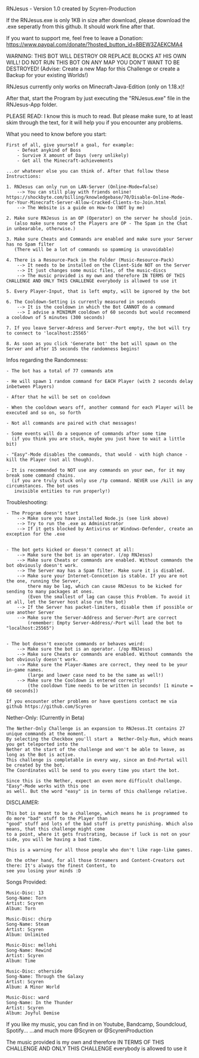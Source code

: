 RNJesus - Version 1.0 created by Scyren-Production

If the RNJesus.exe is only 1KB in size after download, please download the .exe seperatly from this github. It should work fine after that.

If you want to support me, feel free to leave a Donation: 
https://www.paypal.com/donate/?hosted_button_id=8BEW3ZAEKCMA4


WARNING: 	THIS BOT WILL DESTROY OR REPLACE BLOCKS AT HIS OWN WILL!
		DO NOT RUN THIS BOT ON ANY MAP YOU DON'T WANT TO BE DESTROYED!
		(Advise: Create a new Map for this Challenge or create a Backup for your existing Worlds!)


RNJesus currently only works on Minecraft-Java-Edition (only on 1.18.x)!

After that, start the Program by just executing the "RNJesus.exe" file in the RNJesus-App folder.



PLEASE READ:
I know this is much to read. But please make sure, to at least skim through the text, for it will help you
if you encounter any problems.





What you need to know before you start:

	First of all, give yourself a goal, for example:
		- Defeat anykind of Boss
		- Survive X amount of Days (very unlikely)
		- Get all the Minecraft-achievements

	...or whatever else you can think of. After that follow these Instructions:

	1. RNJesus can only run on LAN-Server (Online-Mode=false)
		--> You can still play with friends online! https://shockbyte.com/billing/knowledgebase/70/Disable-Online-Mode-for-Your-Minecraft-Server-Allow-Cracked-Clients-to-Join.html
		--> The Website is a guide on How-to (NOT by me)

	2. Make sure RNJesus is an OP (Operator) on the server he should join.
	   (also make sure none of the Players are OP - The Spam in the Chat in unbearable, otherwise.)

	3. Make sure Cheats and Commands are enabled and make sure your Server has no Spam filter
	   (There will be a lot of commands so spamming is unavoidable)

	4. There is a Resource-Pack in the Folder (Music-Resource-Pack)
		--> It needs to be installed on the Client-Side NOT on the Server
		--> It just changes some music files, of the music-discs
		--> The music provided is my own and therefore IN TERMS OF THIS CHALLENGE AND ONLY THIS CHALLENGE everybody is allowed to use it

	5. Every Player-Input, that is left empty, will be ignored by the bot

	6. The Cooldown-Setting is currently measured in seconds
		--> It is the cooldown in which the Bot CANNOT do a command
		--> I advise a MINIMUM cooldown of 60 seconds but would recommend a cooldown of 5 minutes (300 seconds)

	7. If you leave Server-Adress and Server-Port empty, the bot will try to connect to 'localhost:25565'

	8. As soon as you click 'Generate bot' the bot will spawn on the Server and after 15 seconds the randomness begins!



Infos regarding the Randomness:

	- The bot has a total of 77 commands atm

	- He will spawn 1 random command for EACH Player (with 2 seconds delay inbetween Players)

	- After that he will be set on cooldown

	- When the cooldown wears off, another command for each Player will be executed and so on, so forth

	- Not all commands are paired with chat messages!

	- Some events will do a sequence of commands after some time
	  (if you think you are stuck, maybe you just have to wait a little bit)

	- "Easy"-Mode disables the commands, that would - with high chance - kill the Player (not all though).
	
	- It is recommended to NOT use any commands on your own, for it may break some command chains.
	  (if you are truly stuck only use /tp command. NEVER use /kill in any circumstances. The bot uses
	   invisible entities to run properly!)


Troubleshooting:

	- The Program doesn't start
		--> Make sure you have installed Node.js (see link above)
		--> Try to run the .exe as Administrator
		--> If it gets blocked by Antivirus or Windows-Defender, create an exception for the .exe
		

	- The bot gets kicked or doesn't connect at all:
		--> Make sure the bot is an operator. (/op RNJesus)
		--> Make sure Cheats or commands are enabled. Without commands the bot obviously doesn't work.
		--> The Server may has a Spam filter. Make sure it is disabled.
		--> Make sure your Internet-Conncetion is stable. If you are not the one, running the Server,
		    there may be lag, which can cause RNJesus to be kicked for sending to many packages at ones.
		    (Even the smallest of lag can cause this Problem. To avoid it at all, let the Server host also run the bot)
		--> If the Server has packet-limiters, disable them if possible or use another Server
		--> Make sure the Server-Address and Server-Port are correct
		    (remember: Empty Server-Address/-Port will lead the bot to "localhost:25565")


	- The bot doesn't execute commands or behaves weird:
		--> Make sure the bot is an operator. (/op RNJesus)
		--> Make sure Cheats or commands are enabled. Without commands the bot obviously doesn't work.
		--> Make sure the Player-Names are correct, they need to be your in-game names.
		    (large and lower case need to be the same as well!)
		--> Make sure the Cooldown is entered correctly!
		    (the cooldown Time needs to be written in seconds! [1 minute = 60 seconds])

	If you encounter other problems or have questions contact me via github https://github.com/Scyren


Nether-Only: (Currently in Beta)

	The Nether-Only Challenge is an expansion to RNJesus.It contains 27 unique commands at the moment. 
	By selecting the Checkbox you'll start a  Nether-Only-Run, which means you get teleported into the 
	Nether at the start of the challenge and won't be able to leave, as long as the Bot is active.
	This challenge is completable in every way, since an End-Portal will be created by the bot. 
	The Coordinates will be send to you every time you start the bot.

	Since this is the Nether, expect an even more difficult challenge. "Easy"-Mode works with this one
	as well. But the word "easy" is in terms of this challenge relative. 
	


DISCLAIMER:

	This bot is meant to be a challenge, which means he is programmed to do more "bad" stuff to the Player than 
	"good" stuff and lots of the bad stuff is pretty punishing. Which also means, that this challenge might come 
	to a point, where it gets frustrating, because if luck is not on your side, you will be having a bad time. 

	This is a warning for all those people who don't like rage-like games.

	On the other hand, for all those Streamers and Content-Creators out there: It's always the finest Content, to
	see you losing your minds :D



Songs Provided:

	Music-Disc: 13
	Song-Name: Torn
	Artist: Scyren
	Album: Torn

	Music-Disc: chirp
	Song-Name: Steam
	Artist: Scyren
	Album: Unlimited

	Music-Disc: mellohi
	Song-Name: Rewind
	Artist: Scyren
	Album: Time

	Music-Disc: otherside
	Song-Name: Through the Galaxy
	Artist: Scyren
	Album: A Minor World

	Music-Disc: ward
	Song-Name: In the Thunder
	Artist: Scyren
	Album: Joyful Demise

If you like my music, you can find in on Youtube, Bandcamp, Soundcloud, Spotify...
...and much more @Scyren or @ScyrenProduction

The music provided is my own and therefore IN TERMS OF THIS CHALLENGE AND ONLY THIS CHALLENGE everybody is allowed to use it



	
